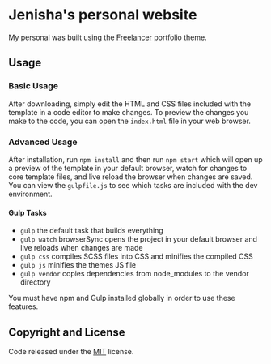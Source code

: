 # Jenisha's personal website

My personal was built using the [Freelancer](http://startbootstrap.com/template-overviews/freelancer/) portfolio theme.

## Usage

### Basic Usage

After downloading, simply edit the HTML and CSS files included with the template in a code editor to make changes. To preview the changes you make to the code, you can open the `index.html` file in your web browser.

### Advanced Usage

After installation, run `npm install` and then run `npm start` which will open up a preview of the template in your default browser, watch for changes to core template files, and live reload the browser when changes are saved. You can view the `gulpfile.js` to see which tasks are included with the dev environment.

#### Gulp Tasks

- `gulp` the default task that builds everything
- `gulp watch` browserSync opens the project in your default browser and live reloads when changes are made
- `gulp css` compiles SCSS files into CSS and minifies the compiled CSS
- `gulp js` minifies the themes JS file
- `gulp vendor` copies dependencies from node_modules to the vendor directory

You must have npm and Gulp installed globally in order to use these features.


## Copyright and License

Code released under the [MIT](https://github.com/BlackrockDigital/startbootstrap-freelancer/blob/gh-pages/LICENSE) license.
